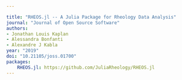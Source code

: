 ```yaml
---

title: "RHEOS.jl -- A Julia Package for Rheology Data Analysis"
journal: "Journal of Open Source Software"
authors:
- Jonathan Louis Kaplan
- Alessandra Bonfanti
- Alexandre J Kabla
year: "2019"
doi: "10.21105/joss.01700"
packages:
    RHEOS.jl: https://github.com/JuliaRheology/RHEOS.jl
---
```

